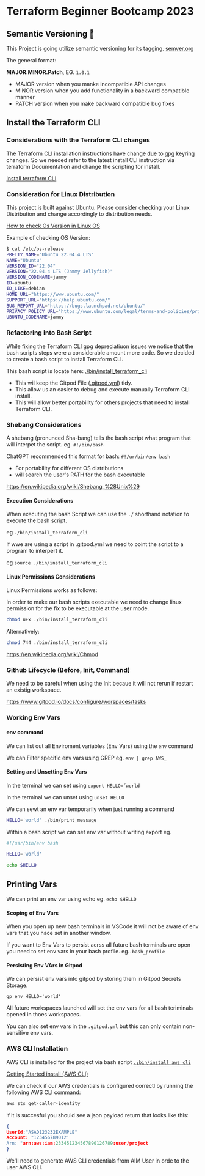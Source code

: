 # Terraform Beginner Bootcamp 2023

## Semantic Versioning :mage:

This Project is going utilize semantic versioning for its tagging.
[semver.org](https://semver.org)

The general format:

**MAJOR.MINOR.Patch**, EG. `1.0.1`

- MAJOR version when you manke incompatible API changes
- MINOR version when you add functionality in a backward compatible manner
- PATCH version when you make backward compatible bug fixes

## Install the Terraform CLI

### Considerations with the Terraform CLI changes
The Terraform CLI installation instructions have change due to gpg keyring changes. So we needed refer to the latest install CLI instruction via terraform Documentation and change the scripting for install.

[Install terraform CLI](https://developer.hashicorp.com/well-architected-framework/operational-excellence/verify-hashicorp-binary)

### Consideration for Linux Distribution

This project is built against Ubuntu.
Please consider checking your Linux Distribution and change accordingly to distribution needs. 

[How to check Os Version in Linux OS](https://www.cyberciti.biz/faq/how-to-check-os-version-in-linux-command-line/)


Example of checking OS Version:

```sh
$ cat /etc/os-release 
PRETTY_NAME="Ubuntu 22.04.4 LTS"
NAME="Ubuntu"
VERSION_ID="22.04"
VERSION="22.04.4 LTS (Jammy Jellyfish)"
VERSION_CODENAME=jammy
ID=ubuntu
ID_LIKE=debian
HOME_URL="https://www.ubuntu.com/"
SUPPORT_URL="https://help.ubuntu.com/"
BUG_REPORT_URL="https://bugs.launchpad.net/ubuntu/"
PRIVACY_POLICY_URL="https://www.ubuntu.com/legal/terms-and-policies/privacy-policy"
UBUNTU_CODENAME=jammy
```

### Refactoring into Bash Script

While fixing the Terraform CLI gpg depreciatiuon issues we notice that the bash scripts steps were a considerable amount more code. So we decided to create a bash script to install Terraform CLI. 

This bash script is locate here: [./bin/install_terraform_cli](./bin/install_terraform_cli.sh)

- This wil keep the Gitpod File ([.gitpod.yml](.gitpod.yml)) tidy. 
- This allow us an easier to debug and execute manually Terraform CLI install.
- This will allow better portability for others projects that need to install Terraform CLI.

### Shebang Considerations

A shebang (pronunced Sha-bang) tells the bash script what program that will interpet the script. eg. `#!/bin/bash` 

ChatGPT recommended this format for bash: `#!/ur/bin/env bash`

- For portability for different OS distributions
- will search the user's PATH for the bash executable

https://en.wikipedia.org/wiki/Shebang_%28Unix%29

#### Execution Considerations

When executing the bash Script we can use the `./` shorthand notation to execute the bash script.

eg `./bin/install_terraform_cli`

If wwe are using a script in .gitpod.yml we need to point the script to a program to interpert it.

eg `source ./bin/install_terraform_cli`

#### Linux Permissions Considerations

Linux Permissions works as follows:

In order to make our bash scripts executable we need to change linux permission for the fix to be executable at the user mode.

```sh 
chmod u+x ./bin/install_terraform_cli
``` 
Alternatively:

```sh
chmod 744 ./bin/install_terraform_cli

```

https://en.wikipedia.org/wiki/Chmod

### Github Lifecycle (Before, Init, Command)

We need to be careful when using the Init becaue it will  not rerun if restart an existig workspace.

https://www.gitpod.io/docs/configure/worspaces/tasks


### Working Env Vars

#### env command
We can list out all Enviroment variables (Env Vars) using the `env` command

We can Filter specific env vars using GREP eg. `env | grep AWS_`

#### Setting and Unsetting Env Vars 

In the terminal we can set using `export HELLO=´world`

In the terminal we can unset using `unset HELLO`

We can sewt an env var temporarily when just running a command

```sh
HELLO='world' ./bin/print_message
```
Within a bash script we can set env var without writing export eg.
```sh
#!/usr/bin/env bash

HELLO='world'

echo $HELLO
```

## Printing Vars

We can print an env var using echo eg. `echo $HELLO`

#### Scoping of Env Vars

When you open up new bash terminals in VSCode it will not be aware of env vars that you hace set in another window.

If you want to Env Vars to persist acrss all future bash terminals are open you need to set env vars in your bash profile. eg.`.bash_profile`

#### Persisting Env VArs in Gitpod 

We can persist env vars into gitpod by storing them in Gitpod Secrets Storage.

```
gp env HELLO='world'
```

All future workspaces launched will set the env vars for all bash teriminals opened in thoes workspaces.

Ypu can also set env vars in the `.gitpod.yml` but this can only contain non-sensitive env vars.

### AWS CLI Installation

 AWS CLI is installed for the project via bash script [`.;bin/install_aws_cli`](./bin/install_aws_cli)

[Getting Started install (AWS CLI)](https://docs.aws.amazon.com/cli/latest/userguide/getting-started-install.html)

[](https://docs.aws.amazon.com/cli/latest/userguide/cli-configure-envvars.html)

We can check if our AWS credentials is configured correctl by running the following AWS CLI command:
```sh
aws sts get-caller-identity
```

if it is succesful you should see a json payload return that looks like this:

```json
{
UserId:"ASAD123232EXAMPLE"
Account: "123456789012'
Arn: "arn:aws:iam:233451234567890126789:user/project
}
```

We'll need to generate AWS CLI credentials from AIM User in orde to the user AWS CLI.
